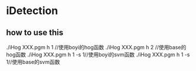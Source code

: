 # iDetection

## how to use this
./iHog XXX.pgm h 1 //使用boyi的hog函数
./iHog XXX.pgm h 2 //使用base的hog函数
./iHog XXX.pgm h 1 -s 1//使用boyi的svm函数
./iHog XXX.pgm h 1 -s 1//使用base的svm函数

